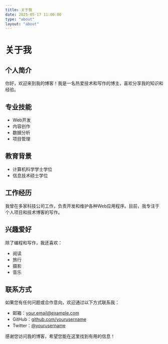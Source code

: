 ```yaml
---
title: 关于我
date: 2025-05-17 11:00:00
type: "about"
layout: "about"
---
```


# 关于我

## 个人简介

你好，欢迎来到我的博客！我是一名热爱技术和写作的博主，喜欢分享我的知识和经验。

## 专业技能

- Web开发
- 内容创作
- 数据分析
- 项目管理

## 教育背景

- 计算机科学学士学位
- 信息技术硕士学位

## 工作经历

我曾在多家科技公司工作，负责开发和维护各种Web应用程序。目前，我专注于个人项目和技术博客的写作。

## 兴趣爱好

除了编程和写作，我还喜欢：

- 阅读
- 旅行
- 摄影
- 音乐

## 联系方式

如果您有任何问题或合作意向，欢迎通过以下方式联系我：

- 邮箱：your.email@example.com
- GitHub：[github.com/yourusername](https://github.com/yourusername)
- Twitter：[@yourusername](https://twitter.com/yourusername)

感谢您访问我的博客，希望您能在这里找到有用的信息！

